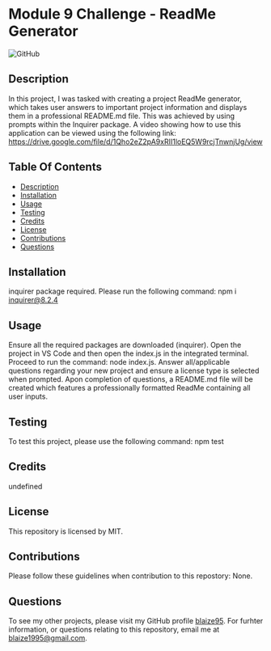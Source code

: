 
# Module 9 Challenge - ReadMe Generator

![GitHub](https://img.shields.io/badge/license-MIT-yellow.svg)

## Description
In this project, I was tasked with creating a project ReadMe generator, which takes user answers to important project information and displays them in a professional README.md file. This was achieved by using prompts within the Inquirer package. A video showing how to use this application can be viewed using the following link: https://drive.google.com/file/d/1Qho2eZ2pA9xRII1loEQ5W9rcjTnwnjUg/view

## Table Of Contents
* [Description](#description)
* [Installation](#installation)
* [Usage](#usage)
* [Testing](#testing)
* [Credits](#credits)
* [License](#license)
* [Contributions](#contributions)
* [Questions](#questionscontact)

## Installation
inquirer package required. Please run the following command: npm i inquirer@8.2.4

## Usage
Ensure all the required packages are downloaded (inquirer). Open the project in VS Code and then open the index.js in the integrated terminal. Proceed to run the command: node index.js. Answer all/applicable questions regarding your new project and ensure a license type is selected when prompted. Apon completion of questions, a README.md file will be created which features a professionally formatted ReadMe containing all user inputs.

## Testing
To test this project, please use the following command: npm test

## Credits
undefined

## License
This repository is licensed by MIT.

## Contributions
Please follow these guidelines when contribution to this repostory: None.

## Questions
To see my other projects, please visit my GitHub profile [blaize95](https://github.com/blaize95).
For furhter information, or questions relating to this repository, email me at blaize1995@gmail.com.
